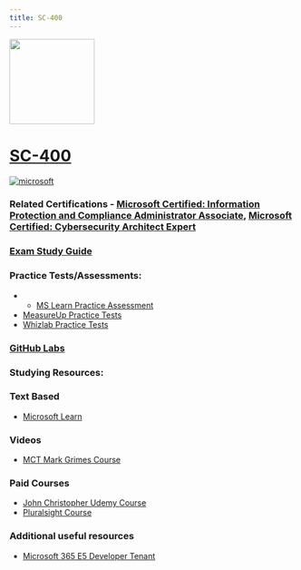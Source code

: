 ```yaml
---
title: SC-400
---
```


<img src="/sc-400.png" width="150" height="150">

# [SC-400](https://learn.microsoft.com/certifications/exams/sc-400)

<a href='https://learn.microsoft.com/en-us/certifications/browse/?type=role-based&levels=intermediate' target="_blank"><img alt='microsoft' src='https://img.shields.io/badge/associate-100000?style=for-the-badge&logo=microsoft&logoColor=white&labelColor=0078D4&color=212221'/></a> 

### Related Certifications - [Microsoft Certified: Information Protection and Compliance Administrator Associate](https://learn.microsoft.com/en-us/certifications/information-protection-and-compliance-administrator), [Microsoft Certified: Cybersecurity Architect Expert](https://learn.microsoft.com/en-us/certifications/cybersecurity-architect-expert)

### [Exam Study Guide](https://aka.ms/sc400-studyguide)

### Practice Tests/Assessments:
- - [MS Learn Practice Assessment](https://learn.microsoft.com/en-us/credentials/certifications/exams/sc-400/practice/assessment?assessment-type=practice&assessmentId=79)
- [MeasureUp Practice Tests](https://www.measureup.com/microsoft-practice-test-sc-400-microsoft-information-protection-administrator.html)
- [Whizlab Practice Tests](https://www.whizlabs.com/microsoft-azure-certification-sc-400/)
  
### [GitHub Labs](https://aka.ms/sc400labs)

### Studying Resources:

### Text Based
- [Microsoft Learn](https://learn.microsoft.com/certifications/exams/sc-400)
### Videos
- [MCT Mark Grimes Course](https://www.youtube.com/watch?v=al2u_pmBfzU&list=PLVY1cokqlbC4rvw4hjSdJn6RkM_30peTR)
### Paid Courses
- [John Christopher Udemy Course](https://www.udemy.com/course/sc-400-course-microsoft-information-protection-administrator/)
- [Pluralsight Course](https://www.pluralsight.com/paths/microsoft-information-protection-administrator-sc-400)
### Additional useful resources
- [Microsoft 365 E5 Developer Tenant](https://developer.microsoft.com/en-us/microsoft-365/dev-program)
